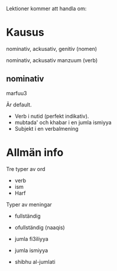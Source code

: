 Lektioner kommer att handla om:

# Kausus
nominativ, ackusativ, genitiv (nomen)

nominativ, ackusativ manzuum (verb)

## nominativ
marfuu3

Är default.

* Verb i nutid (perfekt indikativ).
* mubtada' och khabar i en jumla ismiyya
* Subjekt i en verbalmening


# Allmän info
Tre typer av ord
* verb
* ism
* Harf

Typer av meningar
* fullständig
* ofullständig (naaqis)

* jumla fi3iliyya
* jumla ismiyya
* shibhu al-jumlati
